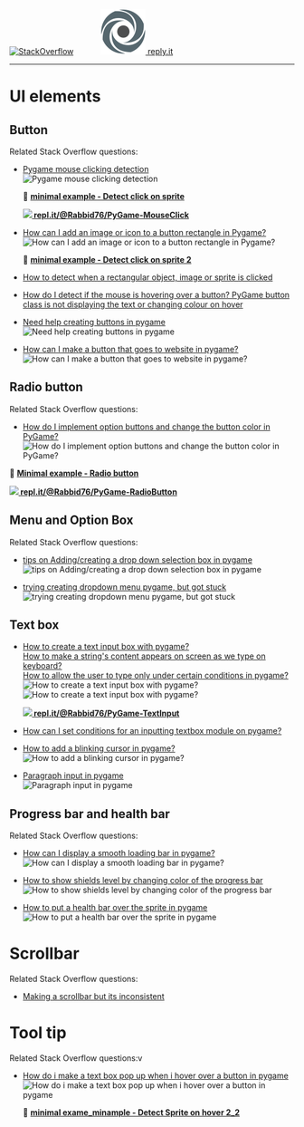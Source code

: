[![StackOverflow](https://stackexchange.com/users/flair/7322082.png)](https://stackoverflow.com/users/5577765/rabbid76?tab=profile) &nbsp;&nbsp;&nbsp;&nbsp;&nbsp;&nbsp;&nbsp;&nbsp;&nbsp;&nbsp; [![reply.it](../../resource/logo/Repl_it_logo_80.png) reply.it](https://repl.it/repls/folder/PyGame%20Examples)

---

# UI elements

## Button

Related Stack Overflow questions:

- [Pygame mouse clicking detection](https://stackoverflow.com/questions/10990137/pygame-mouse-clicking-detection/64533684#64533684)  
  ![Pygame mouse clicking detection](https://i.stack.imgur.com/mW6vv.gif)

  :scroll: **[minimal example - Detect click on sprite](../../examples/minimal_examples/pygame_minimal_sprite_mouse_click.py)**

  **[![](https://i.stack.imgur.com/5jD0C.png) repl.it/@Rabbid76/PyGame-MouseClick](https://replit.com/@Rabbid76/PyGame-MouseClick#main.py)**

- [How can I add an image or icon to a button rectangle in Pygame?](https://stackoverflow.com/questions/64990710/how-can-i-add-an-image-or-icon-to-a-button-rectangle-in-pygame/64990819#64990819)  
  ![How can I add an image or icon to a button rectangle in Pygame?](https://i.stack.imgur.com/DnQdC.gif)

  :scroll: **[minimal example - Detect click on sprite 2](../../examples/minimal_examples/pygame_minimal_sprite_mouse_click_2.py)**

- [How to detect when a rectangular object, image or sprite is clicked](https://stackoverflow.com/questions/58917346/how-to-detect-when-a-sprite-is-clicked/58935218#58935218)
- [How do I detect if the mouse is hovering over a button? PyGame button class is not displaying the text or changing colour on hover](https://stackoverflow.com/questions/63831057/pygame-button-class-is-not-displaying-the-text-or-changing-colour-on-hover/63831641#63831641)

- [Need help creating buttons in pygame](https://stackoverflow.com/questions/57672389/need-help-creating-buttons-in-pygame/57678017#57678017)  
  ![Need help creating buttons in pygame](https://i.stack.imgur.com/BfXkE.gif)

- [How can I make a button that goes to website in pygame?](https://stackoverflow.com/questions/68592269/how-can-i-make-a-button-that-goes-to-website-in-pygame/68592403#68592403)  
  ![How can I make a button that goes to website in pygame?](https://i.stack.imgur.com/hNd0b.gif)  

## Radio button

Related Stack Overflow questions:

- [How do I implement option buttons and change the button color in PyGame?](https://stackoverflow.com/questions/65059267/how-do-i-implement-option-buttons-and-change-the-button-color-in-pygame/65059852#65059852)  
  ![How do I implement option buttons and change the button color in PyGame?](https://i.stack.imgur.com/pPyUV.gif)

:scroll: **[Minimal example - Radio button](../../examples/minimal_examples/pygame_minimal_sprite_mouse_radiobutton.py)**

**[![](https://i.stack.imgur.com/5jD0C.png) repl.it/@Rabbid76/PyGame-RadioButton](https://replit.com/@Rabbid76/PyGame-RadioButton#main.py)**

## Menu and Option Box

Related Stack Overflow questions:

- [tips on Adding/creating a drop down selection box in pygame](https://stackoverflow.com/questions/19877900/tips-on-adding-creating-a-drop-down-selection-box-in-pygame/65397627#65397627)  
  ![tips on Adding/creating a drop down selection box in pygame](https://i.stack.imgur.com/xORM5.gif)

- [trying creating dropdown menu pygame, but got stuck](https://stackoverflow.com/questions/59236523/trying-creating-dropdown-menu-pygame-but-got-stuck/65369938#65369938)  
  ![trying creating dropdown menu pygame, but got stuck](https://i.stack.imgur.com/pAAMd.gif)

## Text box

- [How to create a text input box with pygame?](https://stackoverflow.com/questions/46390231/how-to-create-a-text-input-box-with-pygame/64613666#64613666)  
  [How to make a string's content appears on screen as we type on keyboard?](https://stackoverflow.com/questions/60455692/how-to-make-a-strings-content-appears-on-screen-as-we-type-on-keyboard/60456556#60456556)  
  [How to allow the user to type only under certain conditions in pygame?](https://stackoverflow.com/questions/64254687/how-to-allow-the-user-to-type-only-under-certain-conditions-in-pygame/64255822#64255822)  
  ![How to create a text input box with pygame?](https://i.stack.imgur.com/2X5Se.gif)
  ![How to create a text input box with pygame?](https://i.stack.imgur.com/FNJeM.gif)

  **[![](https://i.stack.imgur.com/5jD0C.png) repl.it/@Rabbid76/PyGame-TextInput](https://replit.com/@Rabbid76/PyGame-TextInput#main.py)**

- [How can I set conditions for an inputting textbox module on pygame?](https://stackoverflow.com/questions/65586543/how-can-i-set-conditions-for-an-inputting-textbox-module-on-pygame/65597101#65597101)  

- [How to add a blinking cursor in pygame?](https://stackoverflow.com/questions/68176808/how-to-add-a-blinking-cursor-in-pygame/68181209#68181209)  
  ![How to add a blinking cursor in pygame?](https://i.stack.imgur.com/9OEc6.gif)  

- [Paragraph input in pygame](https://stackoverflow.com/questions/71021541/paragraph-input-in-pygame/71022505#71022505)  
  ![Paragraph input in pygame](https://i.stack.imgur.com/ucFXl.gif)

## Progress bar and health bar

Related Stack Overflow questions:

- [How can I display a smooth loading bar in pygame?](https://stackoverflow.com/questions/54502683/how-can-i-display-a-smooth-loading-bar-in-pygame/54502953#54502953)  
  ![How can I display a smooth loading bar in pygame?](https://i.stack.imgur.com/zRnGM.gif)

- [How to show shields level by changing color of the progress bar](https://stackoverflow.com/questions/57033885/how-to-show-shields-level-by-changing-color-of-the-progress-bar/57033917#57033917)  
  ![How to show shields level by changing color of the progress bar](https://i.stack.imgur.com/XHYP0.gif)

- [How to put a health bar over the sprite in pygame](https://stackoverflow.com/questions/64867475/how-to-put-a-health-bar-over-the-sprite-in-pygame/64878954#64878954)  
  ![How to put a health bar over the sprite in pygame](https://i.stack.imgur.com/eapda.gif)

# Scrollbar

Related Stack Overflow questions:

- [Making a scrollbar but its inconsistent](https://stackoverflow.com/questions/66369695/making-a-scrollbar-but-its-inconsistent/66370052#66370052)

# Tool tip

Related Stack Overflow questions:v

- [How do i make a text box pop up when i hover over a button in pygame](https://stackoverflow.com/questions/69833827/how-do-i-make-a-text-box-pop-up-when-i-hover-over-a-button-in-pygame/69961155#69961155)  
  ![How do i make a text box pop up when i hover over a button in pygame](https://i.stack.imgur.com/Ojmgk.gif)

  :scroll: **[minimal exame_minample - Detect Sprite on hover 2_2](../../examples/minimal_examples/pygame_minimal_ui_tooltip.py)**
